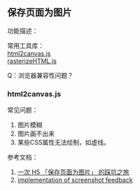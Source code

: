 ## 保存页面为图片 ##

功能描述：


常用工具库：  
[html2canvas.js](https://github.com/niklasvh/html2canvas)  
[rasterizeHTML.js](https://github.com/cburgmer/rasterizeHTML.js)

Q：浏览器兼容性问题？

### html2canvas.js ###
常见问题：
1. 图片模糊
2. 图片画不出来
3. 某些CSS属性无法绘制，如虚线。


参考文档：
1. [一次 H5 「保存页面为图片」 的踩坑之旅](https://juejin.im/post/5a17c5e26fb9a04527254689)
2. [implementation of screenshot feedback](http://tech.colla.me/en/show/screenshot_feedback_implementation)
